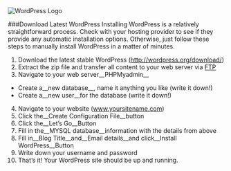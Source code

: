 <div class="thz-doc-image">
	<img src="../../docs-media/wordpress-logo.jpg" alt="WordPress Logo" />
</div>


###Download Latest WordPress
Installing WordPress is a relatively straightforward process. Check with your hosting provider to see if they provide any automatic installation options. 
Otherwise, just follow these steps to manually install WordPress in a matter of minutes.

<div class="thz-docs-list" markdown="1">

1. Download the latest stable WordPress (http://wordpress.org/download/)
2. Extract the zip file and transfer all content to your web server via [FTP](http://en.wikipedia.org/wiki/File_Transfer_Protocol)
3. Navigate to your web server__PHPMyadmin__
 - Create a__new database__, name it anything you like (write it down!)
 - Create a__new user__for the database (write it down!)
4. Navigate to your website (www.yoursitename.com)
5. Click the__Create Configuration File__button
6. Click the__Let’s Go__Button
7. Fill in the__MYSQL database__information with the details from above
8. Fill in__Blog Title__and__Email details__and click__Install WordPress__Button
9. Write down your username and password
10. That’s it! Your WordPress site should be up and running.

</div>



